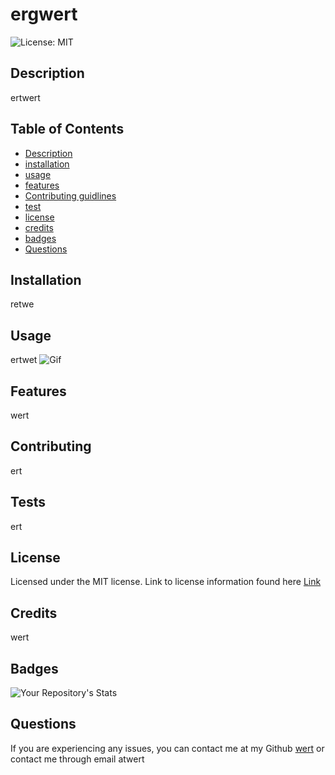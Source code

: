 # ergwert

![License: MIT](https://img.shields.io/badge/License-MIT-yellow.svg)

## Description

ertwert

## Table of Contents
  
  - [Description](#Description)
  - [installation](#Installation)
  - [usage](#Usage)
  - [features](#Features)
  - [Contributing guidlines](#Contributing)
  - [test](#Tests)
  - [license](#License)
  - [credits](#Credits)
  - [badges](#Badges)
  - [Questions](#Questions)

## Installation
  retwe

## Usage
  ertwet
![Gif](rtwer)

## Features
  wert

## Contributing
  ert

## Tests
  ert

## License

Licensed under the MIT license. Link to license information found here [Link](https://opensource.org/licenses/MIT)


## Credits

wert
  
## Badges

![Your Repository's Stats](https://github-readme-stats.vercel.app/api?username=wert&show_icons=true)

## Questions

If you are experiencing any issues, you can contact me at my Github [wert](https://github.com/wert) or contact me through email atwert